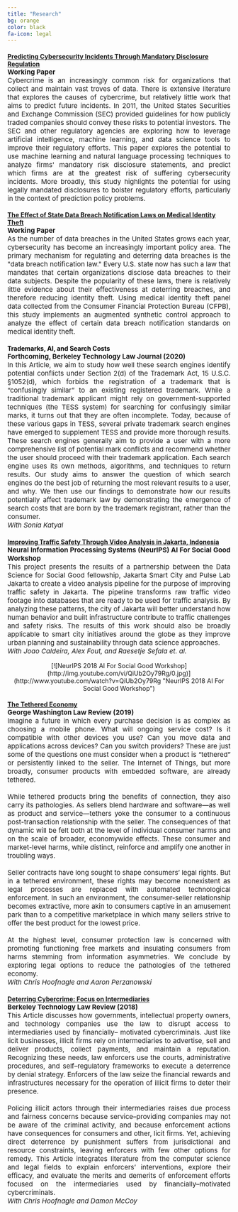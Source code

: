 ```yaml
---
title: "Research"
bg: orange
color: black
fa-icon: legal
---
```


<h4 style="text-align: left; color:black; margin-bottom:0px"><a href = "https://papers.ssrn.com/sol3/papers.cfm?abstract_id=3700243">Predicting Cybersecurity Incidents Through Mandatory Disclosure Regulation</a></h4>
<p align = "justify" style = "margin-top: 0px; font-size:15px"><b>Working Paper</b>
	<br>
      Cybercrime is an increasingly common risk for organizations that collect and maintain vast troves of data. There is extensive literature that explores the causes of cybercrime, but relatively little work that aims to predict future incidents. In 2011, the United States Securities and Exchange Commission (SEC)  provided guidelines for how publicly traded companies should convey these risks to potential investors. The SEC and other regulatory agencies are exploring how to leverage artificial intelligence, machine learning, and data science tools to improve their regulatory efforts. This paper explores the potential to use machine learning and natural language processing techniques to analyze firms' mandatory risk disclosure statements, and predict which firms are at the greatest risk of suffering cybersecurity incidents. More broadly, this study highlights the potential for using legally mandated disclosures to bolster regulatory efforts, particularly in the context of prediction policy problems.   
	</p>

<h4 style="text-align: left; color:black; margin-bottom:0px"><a href = "https://papers.ssrn.com/sol3/papers.cfm?abstract_id=3700248">The Effect of State Data Breach Notification Laws on Medical Identity Theft</a></h4>
<p align = "justify" style = "margin-top: 0px; font-size:15px"><b>Working Paper</b>
	<br>
    As the number of data breaches in the United States grows each year, cybersecurity has become an increasingly important policy area. The primary mechanism for regulating and deterring data breaches is the "data breach notification law." Every U.S. state now has such a law that mandates that certain organizations disclose data breaches to their data subjects. Despite the popularity of these laws, there is relatively little evidence about their effectiveness at deterring breaches, and therefore reducing identity theft. Using medical identity theft panel data collected from the Consumer Financial Protection Bureau (CFPB), this study implements an augmented synthetic control approach to analyze the effect of certain data breach notification standards on medical identity theft. 
	</p>

<h4 style="text-align: left; color:black; margin-bottom:0px">Trademarks, AI, and Search Costs</h4>
<p align = "justify" style = "margin-top: 0px; font-size:15px"><b>Forthcoming, Berkeley Technology Law Journal (2020)</b>
	<br>
	In this Article, we aim to study how well these search engines identify potential conflicts under Section 2(d) of the Trademark Act, 15 U.S.C. §1052(d),  which forbids the registration of a trademark that is “confusingly similar” to an existing registered trademark. While a traditional trademark applicant might rely on government-supported techniques (the TESS system) for searching for confusingly similar marks, it turns out that they are often incomplete. Today, because of these various gaps in TESS, several private trademark search engines have emerged to supplement TESS and provide more thorough results. These search engines generally aim to provide a user with a more comprehensive list of potential mark conflicts and recommend whether the user should proceed with their trademark application. Each search engine uses its own methods, algorithms, and techniques to return results. Our study aims to answer the question of which search engines do the best job of returning the most relevant results to a user, and why. We then use our findings to demonstrate how our results potentially affect trademark law by demonstrating the emergence of search costs that are born by the trademark registrant, rather than the consumer.
	<br>
	<i>With Sonia Katyal</i></p>

<h4 style="text-align: left; color:blue; margin-bottom:0px"><a href = "https://arxiv.org/abs/1812.01106">Improving Traffic Safety Through Video Analysis in Jakarta, Indonesia</a></h4>
<p align = "justify" style = "margin-top: 0px; font-size:15px"><b>Neural Information Processing Systems (NeurIPS) AI For Social Good Workshop</b>
	<br>
	This project presents the results of a partnership between the Data Science for Social Good fellowship, Jakarta Smart City and Pulse Lab Jakarta to create a video analysis pipeline for the purpose of improving traffic safety in Jakarta. The pipeline transforms raw traffic video footage into databases that are ready to be used for traffic analysis. By analyzing these patterns, the city of Jakarta will better understand how human behavior and built infrastructure contribute to traffic challenges and safety risks. The results of this work should also be broadly applicable to smart city initiatives around the globe as they improve urban planning and sustainability through data science approaches.
	<br>
	<i> With Joao Caldeira, Alex Fout, and Raesetje Sefala et. al.</i></p>
<p align="center">
  [![NeurIPS 2018 AI For Social Good Workshop](http://img.youtube.com/vi/QiUb2Oy79Rg/0.jpg)](http://www.youtube.com/watch?v=QiUb2Oy79Rg "NeurIPS 2018 AI For Social Good Workshop")
</p>


<h4 style="text-align: left; color:blue; margin-bottom:0px"><a href = "https://www.gwlr.org/wp-content/uploads/2019/10/87-Geo.-Wash.-L.-Rev.-783.pdf">The Tethered Economy</a></h4>
<p align = "justify" style = "margin-top: 0px; font-size:15px"><b>George Washington Law Review (2019)</b>
	<br>
	Imagine a future in which every purchase decision is as complex as
	choosing a mobile phone. What will ongoing service cost? Is it compatible
	with other devices you use? Can you move data and applications across devices? Can you switch providers? These are just some of the questions one
	must consider when a product is “tethered” or persistently linked to the seller.
	The Internet of Things, but more broadly, consumer products with embedded
	software, are already tethered.
	<br>
	<br>
	While tethered products bring the benefits of connection, they also carry
	its pathologies. As sellers blend hardware and software—as well as product
	and service—tethers yoke the consumer to a continuous post-transaction relationship with the seller. The consequences of that dynamic will be felt both at
	the level of individual consumer harms and on the scale of broader, economywide effects. These consumer and market-level harms, while distinct, reinforce
	and amplify one another in troubling ways.
	<br>
	<br>
	Seller contracts have long sought to shape consumers’ legal rights. But in
	a tethered environment, these rights may become nonexistent as legal
	processes are replaced with automated technological enforcement. In such an
	environment, the consumer-seller relationship becomes extractive, more akin
	to consumers captive in an amusement park than to a competitive marketplace
	in which many sellers strive to offer the best product for the lowest price.
	<br>
	<br>
	At the highest level, consumer protection law is concerned with promoting functioning free markets and insulating consumers from harms stemming
	from information asymmetries. We conclude by exploring legal options to reduce the pathologies of the tethered economy.
	<br>
	<i>With Chris Hoofnagle and Aaron Perzanowski</i></p>



<h4 style="text-align: left; color:blue; margin-bottom:0px"><a href = "https://btlj.org/data/articles2017/vol32/32_3/Hoofnagle_web.pdf">Deterring Cybercrime: Focus on Intermediaries</a></h4>
<p align = "justify" style = "margin-top: 0px; font-size:15px"><b>Berkeley Technology Law Review (2018)</b>
	<br>
	This Article discusses how governments, intellectual property owners, and
	technology companies use the law to disrupt access to intermediaries used by financially–
	motivated cybercriminals. Just like licit businesses, illicit firms rely on intermediaries to
	advertise, sell and deliver products, collect payments, and maintain a reputation.
	Recognizing these needs, law enforcers use the courts, administrative procedures, and
	self–regulatory frameworks to execute a deterrence by denial strategy. Enforcers of the
	law seize the financial rewards and infrastructures necessary for the operation of illicit
	firms to deter their presence.
	<br>
	<br>
	Policing illicit actors through their intermediaries raises due process and fairness
	concerns because service–providing companies may not be aware of the criminal activity,
	and because enforcement actions have consequences for consumers and other, licit firms.
	Yet, achieving direct deterrence by punishment suffers from jurisdictional and resource
	constraints, leaving enforcers with few other options for remedy. This Article integrates
	literature from the computer science and legal fields to explain enforcers’ interventions,
	explore their efficacy, and evaluate the merits and demerits of enforcement efforts
	focused on the intermediaries used by financially–motivated cybercriminals. 
	<br>
	<i>With Chris Hoofnagle and Damon McCoy</i></p>